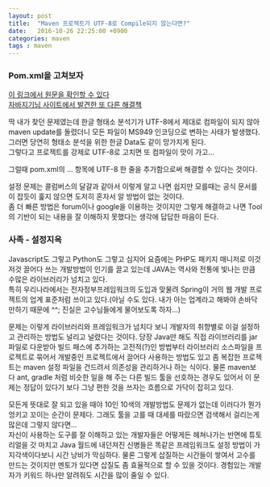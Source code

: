 ```yaml
---
layout: post
title:  "Maven 프로젝트가 UTF-8로 Compile되지 않는다면?"
date:   2016-10-26 22:25:00 +0900
categories: maven
tags : maven
---
```

### Pom.xml을 고쳐보자

[이 링크에서 원문을 확인할 수 있다][pom-xml]  
[자바지기님 사이트에서 발견한 또 다른 해결책][javajigi-pom-xml]  

딱 내가 찾던 문제였는데 한글 형태소 분석기가 UTF-8에서 제대로 컴파일이 되지 않아 maven update를 돌렸더니 모든 파일이 MS949 인코딩으로 변하는 사태가 발생했다.  
그러면 당연히 형태소 분석을 위한 한글 Data도 같이 망가지게 된다.  
그렇다고 프로젝트를 강제로 UTF-8로 고치면 또 컴파일이 맛이 가고...  

그럴때 pom.xml의 <build>...<plugin><configuration> 항목에 <encoding>UTF-8</encoding> 한 줄을 추가함으로써 해결할 수 있다는 것이다.  

설정 문제는 콜럼버스의 달걀과 같아서 이렇게 알고 나면 쉽지만 모를때는 공식 문서를 이 잡듯이 훑지 않으면 도저히 혼자서 알 방법이 없는 것이다.  
좀 더 빠른 방법은 forum이나 google을 이용하는 것이지만 그렇게 해결하고 나면 Tool의 기반이 되는 내용을 잘 이해하지 못했다는 생각에 답답한 마음이 든다.  

### 사족 - 설정지옥

Javascript도 그렇고 Python도 그렇고 심지어 요즘에는 PHP도 패키지 매니저로 이것저것 끌어다 쓰는 개발방법이 인기를 끌고 있는데 JAVA는 역사와 전통에 빛나는 만큼 수많은 라이브러리가 넘치고 있다.  
특히 우리나라에서는 전자정부프레임워크의 도입과 맞물려 Spring이 거의 웹 개발 프로젝트의 업계 표준처럼 쓰이고 있다.(아닐 수도 있다. 내가 아는 업계라고 해봐야 손바닥만하기 때문에 ^^; 진실은 고수님들에게 물어보도록 하자...)  

문제는 이렇게 라이브러리와 프레임워크가 넘치다 보니 개발자의 취향별로 이걸 설정하고 관리하는 방법도 널리고 널렸다는 것이다. 당장 Java만 해도 직접 라이브러리를 jar 파일로 다운받아 빌드 패스에 추가하는 고전적(?)인 방법부터 라이브러리 소스파일을 프로젝트로 묶어서 개발중인 프로젝트에서 끌어다 사용하는 방법도 있고 좀 복잡한 프로젝트는 maven 설정 파일을 건드려서 의존성을 관리하거나 하는 식이다. 물론 maven보다 ant, gradle 처럼 비슷한 일을 해 주는 다른 빌드 툴을 선호하는 경우도 있어서 이 문제는 정답이 있다기 보다 그냥 편한 것을 쓰자는 흐름으로 가닥이 잡히고 있다.

모든게 뜻대로 잘 되고 있을 때야 10인 10색의 개발방법도 문제가 없는데 이러다가 뭔가 엉키고 꼬이는 순간이 문제다. 그래도 툴을 고를 때 대세를 따랐으면 검색해서 걸리는게 많은데 그렇지 않다면...  
자신이 사용하는 도구를 잘 이해하고 있는 개발자들은 어떻게든 헤쳐나가는 반면에 튜토리얼을 갓 마치고 Java 월드에 내던져진 신병들은 똑같은 프레임워크도 설정 방법이 가지각색이다보니 시간 낭비가 막심하다. 물론 그렇게 삽질하는 시간들이 쌓여서 고수를 만드는 것이지만 멘토가 있다면 삽질도 좀 효율적으로 할 수 있을 것이다. 경험있는 개발자가 키워드 하나만 알려줘도 시간을 많이 줄일 수 있다.

[pom-xml]:http://avatar72.tistory.com/52
[javajigi-pom-xml]:https://slipp.net/questions/37
